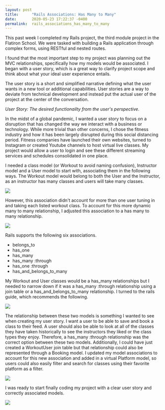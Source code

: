 ```yaml
---
layout: post
title:      "Rails Associations: Has Many to Many"
date:       2020-05-23 17:22:37 -0400
permalink:  rails_associations_has_many_to_many
---
```



This past week I completed my Rails project, the third module project in the Flatiron School.  We were tasked with building a Rails application through complex forms, using RESTful and nested routes. 

I found that the most important step to my project was planning out the MVC relationships, specifically how my models would be associated. I began with a user story, which is a great way to clarify project scope and think about what your ideal user experience entails.

The user story is a short and simplified narrative defining what the user wants in a new tool or additional capabilities. User stories are a way to deviate from technical development and instead put the actual user of the project at the center of the conversation.

*User Story: The desired functionailty from the user's perspective.*

In the midst of a global pandemic, I wanted a user story to focus on a disruption that has changed the way we interact with a business or technology.  While more trivial than other concerns, I chose the fitness industry and how it has been largely disrupted during this social distancing period. Fitness companies have launched their own websites, turned to Instagram or created Youtube channels to host virtual live classes. My project would allow a user to login and see these different streaming services and schedules consolidated in one place. 

I needed a class model (or Workout to avoid naming confusion), Instructor model and a User model to start with, associating them in the following ways.  The Workout model would belong to both the User and the Instructor, as an instructor has many classes and users will take many classes.

![](https://i.postimg.cc/R02Y71C5/Untitled-Diagram.png)

However, this association didn't account for more than one user tuning in and taking each listed workout class.  To account for this more dynamic many to many relationship, I adjusted this association to a has many to many relationship. 

![](https://i.postimg.cc/QxjyJdDt/Untitled-Diagram.jpg)

Rails supports the following six associations. 

* belongs_to
* has_one
* has_many
* has_many :through
* has_one :through
* has_and_belongs_to_many

My Workout and User classes would be a has_many relationships but I needed to narrow down if it was a has_many :through relationship using a join table or a has_and_belongs_to_many relationship. I turned to the rails guide, which recommends the following.

![](https://i.postimg.cc/yd4H1CZZ/Screen-Shot-2020-05-24-at-5-24-02-PM.png)

The relationship between these two models is something I wanted to see when creating my user story.  I want a user to be able to save and book a class to their feed.  A user should also be able to look at all of the classes they have taken historically to see the instructors they liked or the class types they enjoy.  Therefore, a has_many :through relationship was the correct option between these two models.  Additionally, I could have just created a WorkoutUser join table but that relationship could also be represented through a Booking model.  I updated my model associations to account for this new association and added in a virtual Platform model, so users could also easily filter and search for classes using their favorite platform as a filter. 

![](https://i.postimg.cc/1X1wrXN3/Untitled-Diagram-2.png)

I was ready to start finally coding my project with a clear user story and correctly associated models. 

![](https://wpcdn.us-midwest-1.vip.tn-cloud.net/www.rimonthly.com/content/uploads/2020/03/GettyImages-823875020-1-768x535.jpg)






